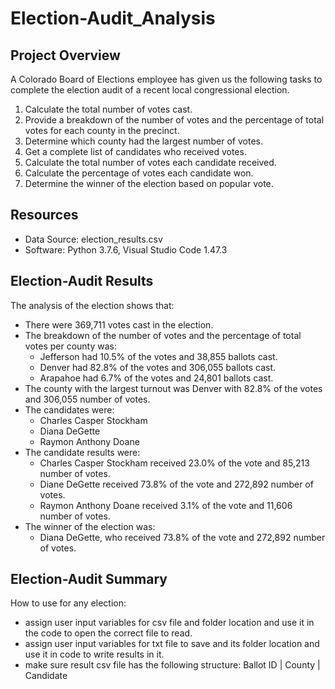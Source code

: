 # Election-Audit_Analysis

## Project Overview
A Colorado Board of Elections employee has given us the following tasks to complete the election audit of a recent local congressional election.

1. Calculate the total number of votes cast.
2. Provide a breakdown of the number of votes and the percentage of total votes for each county in the precinct.
3. Determine which county had the largest number of votes.
4. Get a complete list of candidates who received votes.
5. Calculate the total number of votes each candidate received.
6. Calculate the percentage of votes each candidate won.
7. Determine the winner of the election based on popular vote.

## Resources
- Data Source: election_results.csv
- Software: Python 3.7.6, Visual Studio Code 1.47.3

## Election-Audit Results
The analysis of the election shows that:
- There were 369,711 votes cast in the election.
- The breakdown of the number of votes and the percentage of total votes per county was:
    - Jefferson had 10.5% of the votes and 38,855 ballots cast.
    - Denver had 82.8% of the votes and 306,055 ballots cast.
    - Arapahoe had 6.7% of the votes and 24,801 ballots cast.
- The county with the largest turnout was Denver with 82.8% of the votes and 306,055 number of votes.
- The candidates were:
    - Charles Casper Stockham
    - Diana DeGette
    - Raymon Anthony Doane
- The candidate results were:
    - Charles Casper Stockham received 23.0% of the vote and 85,213 number of votes.
    - Diane DeGette received 73.8% of the vote and 272,892 number of votes.
    - Raymon Anthony Doane received 3.1% of the vote and 11,606 number of votes.
- The winner of the election was:
    - Diana DeGette, who received 73.8% of the vote and 272,892 number of votes.

## Election-Audit Summary
How to use for any election:
- assign user input variables for csv file and folder location and use it in the code to open the correct file to read.
- assign user input variables for txt file to save and its folder location and use it in code to write results in it.
- make sure result csv file has the following structure: Ballot ID | County | Candidate